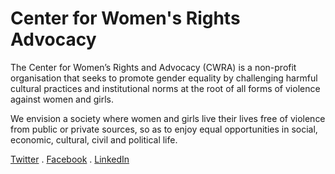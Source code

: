 # Center for Women's Rights Advocacy

The Center for Women’s Rights and Advocacy (CWRA) is a non-profit organisation that seeks to promote gender equality by challenging harmful cultural practices and institutional norms at the root of all forms of violence against women and girls.

We envision a society where women and girls live their lives free of violence from public or private sources, so as to enjoy equal opportunities in social, economic, cultural, civil and political life.

[Twitter](https://twitter.com/CWRAdvocacy) . [Facebook](https://facebook.com/CWRAdvocacy) . [LinkedIn](https://www.linkedin.com/company/cwradvocacy)
